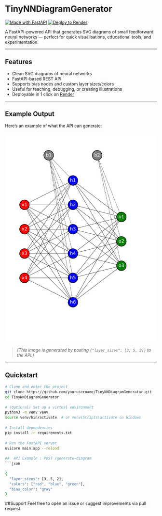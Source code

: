 # TinyNNDiagramGenerator

[![Made with FastAPI](https://img.shields.io/badge/Made%20with-FastAPI-009688?style=for-the-badge&logo=fastapi)](https://fastapi.tiangolo.com/)
[![Deploy to Render](https://img.shields.io/badge/Deployed%20on-Render-blueviolet?style=for-the-badge&logo=render)](https://render.com)

A FastAPI-powered API that generates SVG diagrams of small feedforward neural networks — perfect for quick visualisations, educational tools, and experimentation.

---

##  Features

-  Clean SVG diagrams of neural networks
-  FastAPI-based REST API
-  Supports bias nodes and custom layer sizes/colors
-  Useful for teaching, debugging, or creating illustrations
-  Deployable in 1 click on [Render](https://render.com)

---

##  Example Output

Here’s an example of what the API can generate:

![Tiny NN Example](example_diagram.svg)

> *(This image is generated by posting `{"layer_sizes": [3, 5, 2]}` to the API.)*

---

##  Quickstart

```bash
# Clone and enter the project
git clone https://github.com/yourusername/TinyNNDiagramGenerator.git
cd TinyNNDiagramGenerator

# (Optional) Set up a virtual environment
python3 -m venv venv
source venv/bin/activate  # or venv\Scripts\activate on Windows

# Install dependencies
pip install -r requirements.txt

# Run the FastAPI server
uvicorn main:app --reload

##  API Example : POST /generate-diagram
```json

{
  "layer_sizes": [3, 5, 2],
  "colors": ["red", "blue", "green"],
  "bias_color": "gray"
}
```
##Support
Feel free to open an issue or suggest improvements via pull request.
